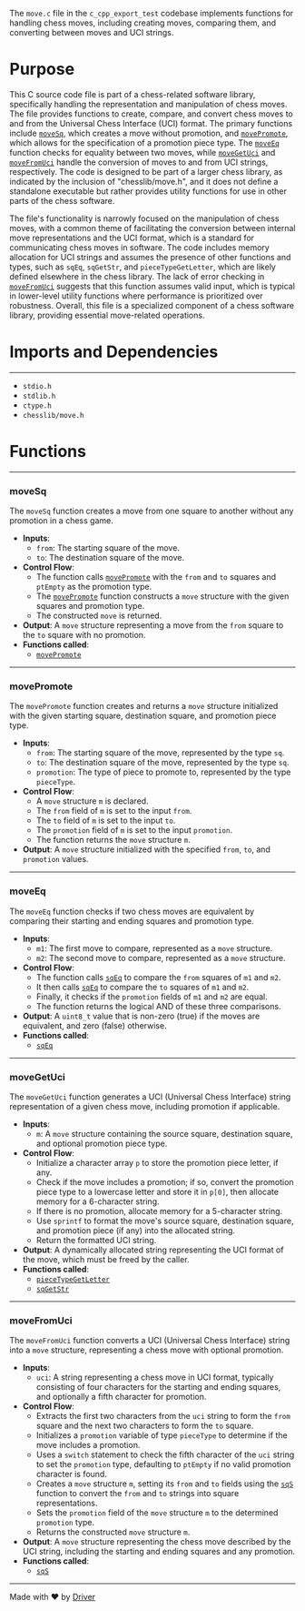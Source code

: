 <!--------------------------------------------------------------------------------->
<!-- IMPORTANT: This file is auto-generated by Driver (https://driver.ai). -------->
<!-- Manual edits may be overwritten on future commits. --------------------------->
<!--------------------------------------------------------------------------------->

The `move.c` file in the `c_cpp_export_test` codebase implements functions for handling chess moves, including creating moves, comparing them, and converting between moves and UCI strings.

# Purpose
This C source code file is part of a chess-related software library, specifically handling the representation and manipulation of chess moves. The file provides functions to create, compare, and convert chess moves to and from the Universal Chess Interface (UCI) format. The primary functions include [`moveSq`](#moveSq), which creates a move without promotion, and [`movePromote`](#movePromote), which allows for the specification of a promotion piece type. The [`moveEq`](#moveEq) function checks for equality between two moves, while [`moveGetUci`](#moveGetUci) and [`moveFromUci`](#moveFromUci) handle the conversion of moves to and from UCI strings, respectively. The code is designed to be part of a larger chess library, as indicated by the inclusion of "chesslib/move.h", and it does not define a standalone executable but rather provides utility functions for use in other parts of the chess software.

The file's functionality is narrowly focused on the manipulation of chess moves, with a common theme of facilitating the conversion between internal move representations and the UCI format, which is a standard for communicating chess moves in software. The code includes memory allocation for UCI strings and assumes the presence of other functions and types, such as `sqEq`, `sqGetStr`, and `pieceTypeGetLetter`, which are likely defined elsewhere in the chess library. The lack of error checking in [`moveFromUci`](#moveFromUci) suggests that this function assumes valid input, which is typical in lower-level utility functions where performance is prioritized over robustness. Overall, this file is a specialized component of a chess software library, providing essential move-related operations.
# Imports and Dependencies

---
- `stdio.h`
- `stdlib.h`
- `ctype.h`
- `chesslib/move.h`


# Functions

---
### moveSq<!-- {{#callable:moveSq}} -->
The `moveSq` function creates a move from one square to another without any promotion in a chess game.
- **Inputs**:
    - `from`: The starting square of the move.
    - `to`: The destination square of the move.
- **Control Flow**:
    - The function calls [`movePromote`](#movePromote) with the `from` and `to` squares and `ptEmpty` as the promotion type.
    - The [`movePromote`](#movePromote) function constructs a `move` structure with the given squares and promotion type.
    - The constructed `move` is returned.
- **Output**: A `move` structure representing a move from the `from` square to the `to` square with no promotion.
- **Functions called**:
    - [`movePromote`](#movePromote)


---
### movePromote<!-- {{#callable:movePromote}} -->
The `movePromote` function creates and returns a `move` structure initialized with the given starting square, destination square, and promotion piece type.
- **Inputs**:
    - `from`: The starting square of the move, represented by the type `sq`.
    - `to`: The destination square of the move, represented by the type `sq`.
    - `promotion`: The type of piece to promote to, represented by the type `pieceType`.
- **Control Flow**:
    - A `move` structure `m` is declared.
    - The `from` field of `m` is set to the input `from`.
    - The `to` field of `m` is set to the input `to`.
    - The `promotion` field of `m` is set to the input `promotion`.
    - The function returns the `move` structure `m`.
- **Output**: A `move` structure initialized with the specified `from`, `to`, and `promotion` values.


---
### moveEq<!-- {{#callable:moveEq}} -->
The `moveEq` function checks if two chess moves are equivalent by comparing their starting and ending squares and promotion type.
- **Inputs**:
    - `m1`: The first move to compare, represented as a `move` structure.
    - `m2`: The second move to compare, represented as a `move` structure.
- **Control Flow**:
    - The function calls [`sqEq`](square.c.md#sqEq) to compare the `from` squares of `m1` and `m2`.
    - It then calls [`sqEq`](square.c.md#sqEq) to compare the `to` squares of `m1` and `m2`.
    - Finally, it checks if the `promotion` fields of `m1` and `m2` are equal.
    - The function returns the logical AND of these three comparisons.
- **Output**: A `uint8_t` value that is non-zero (true) if the moves are equivalent, and zero (false) otherwise.
- **Functions called**:
    - [`sqEq`](square.c.md#sqEq)


---
### moveGetUci<!-- {{#callable:moveGetUci}} -->
The `moveGetUci` function generates a UCI (Universal Chess Interface) string representation of a given chess move, including promotion if applicable.
- **Inputs**:
    - `m`: A `move` structure containing the source square, destination square, and optional promotion piece type.
- **Control Flow**:
    - Initialize a character array `p` to store the promotion piece letter, if any.
    - Check if the move includes a promotion; if so, convert the promotion piece type to a lowercase letter and store it in `p[0]`, then allocate memory for a 6-character string.
    - If there is no promotion, allocate memory for a 5-character string.
    - Use `sprintf` to format the move's source square, destination square, and promotion piece (if any) into the allocated string.
    - Return the formatted UCI string.
- **Output**: A dynamically allocated string representing the UCI format of the move, which must be freed by the caller.
- **Functions called**:
    - [`pieceTypeGetLetter`](piece.c.md#pieceTypeGetLetter)
    - [`sqGetStr`](square.c.md#sqGetStr)


---
### moveFromUci<!-- {{#callable:moveFromUci}} -->
The `moveFromUci` function converts a UCI (Universal Chess Interface) string into a `move` structure, representing a chess move with optional promotion.
- **Inputs**:
    - `uci`: A string representing a chess move in UCI format, typically consisting of four characters for the starting and ending squares, and optionally a fifth character for promotion.
- **Control Flow**:
    - Extracts the first two characters from the `uci` string to form the `from` square and the next two characters to form the `to` square.
    - Initializes a `promotion` variable of type `pieceType` to determine if the move includes a promotion.
    - Uses a `switch` statement to check the fifth character of the `uci` string to set the `promotion` type, defaulting to `ptEmpty` if no valid promotion character is found.
    - Creates a `move` structure `m`, setting its `from` and `to` fields using the [`sqS`](square.c.md#sqS) function to convert the `from` and `to` strings into square representations.
    - Sets the `promotion` field of the `move` structure `m` to the determined `promotion` type.
    - Returns the constructed `move` structure `m`.
- **Output**: A `move` structure representing the chess move described by the UCI string, including the starting and ending squares and any promotion.
- **Functions called**:
    - [`sqS`](square.c.md#sqS)



---
Made with ❤️ by [Driver](https://www.driver.ai/)